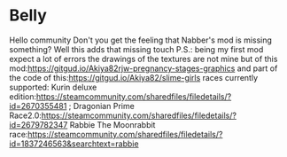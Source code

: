 # Belly

Hello community
Don't you get the feeling that Nabber's mod is missing something?
Well this adds that missing touch
P.S.: being my first mod expect a lot of errors
the drawings of the textures are not mine but of this mod:https://gitgud.io/Akiya82rjw-pregnancy-stages-graphics
and part of the code of this:https://gitgud.io/Akiya82/slime-girls 
races currently supported: 
Kurin deluxe edition:https://steamcommunity.com/sharedfiles/filedetails/?id=2670355481 ;
Dragonian Prime Race2.0:https://steamcommunity.com/sharedfiles/filedetails/?id=2679782347
Rabbie The Moonrabbit race:https://steamcommunity.com/sharedfiles/filedetails/?id=1837246563&searchtext=rabbie
